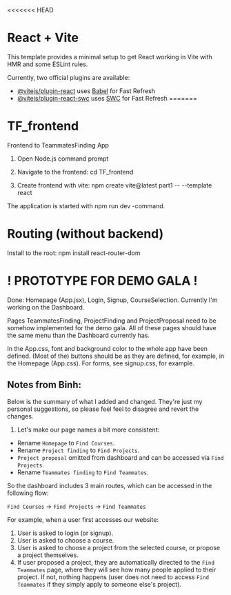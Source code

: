 <<<<<<< HEAD
# React + Vite

This template provides a minimal setup to get React working in Vite with HMR and some ESLint rules.

Currently, two official plugins are available:

- [@vitejs/plugin-react](https://github.com/vitejs/vite-plugin-react/blob/main/packages/plugin-react/README.md) uses [Babel](https://babeljs.io/) for Fast Refresh
- [@vitejs/plugin-react-swc](https://github.com/vitejs/vite-plugin-react-swc) uses [SWC](https://swc.rs/) for Fast Refresh
=======
# TF_frontend
Frontend to TeammatesFinding App

1. Open Node.js command prompt

2. Navigate to the frontend: cd TF_frontend

3. Create frontend with vite: npm create vite@latest part1 -- --template react

The application is started with npm run dev -command.

# Routing (without backend)
Install to the root: npm install react-router-dom

# ! PROTOTYPE FOR DEMO GALA !
Done: Homepage (App.jsx), Login, Signup, CourseSelection.
Currently I'm working on the Dashboard. 

Pages TeammatesFinding, ProjectFinding and ProjectProposal need to be somehow implemented for the demo gala. All of these pages should have the same menu than the Dashboard currently has. 

In the App.css, font and background color to the whole app have been defined.
(Most of the) buttons should be as they are defined, for example, in the Homepage (App.css).
For forms, see signup.css, for example.

## Notes from Binh:

Below is the summary of what I added and changed. 
They're just my personal suggestions, so please feel feel to disagree and revert the changes.

1. Let's make our page names a bit more consistent: 
- Rename `Homepage` to `Find Courses`.
- Rename `Project finding` to `Find Projects`.
- `Project proposal` omitted from dashboard and can be accessed via `Find Projects`.
- Rename `Teammates finding` to `Find Teammates`.

So the dashboard includes 3 main routes, which can be accessed in the following flow:

`Find Courses` &rarr; `Find Projects` &rarr; `Find Teammates`

For example, when a user first accesses our website:
1. User is asked to login (or signup). 
2. User is asked to choose a course. 
3. User is asked to choose a project from the selected course, or propose a project themselves.
4. If user proposed a project, they are automatically directed to the `Find Teammates` page, where they will see how many people applied to their project. If not, nothing happens (user does not need to access `Find Teammates` if they simply apply to someone else's project).